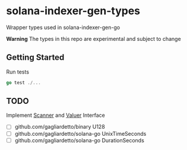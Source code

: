 # solana-indexer-gen-types
Wrapper types used in solana-indexer-gen-go

**Warning** The types in this repo are experimental and subject to change

## Getting Started
Run tests 
```go
go test ./...
```

## TODO
Implement [Scanner]((https://pkg.go.dev/database/sql/?tab=doc#Scanner) ) and [Valuer](https://pkg.go.dev/database/sql/driver#Valuer) Interface
- [ ] github.com/gagliardetto/binary U128
- [ ] github.com/gagliardetto/solana-go UnixTimeSeconds
- [ ] github.com/gagliardetto/solana-go DurationSeconds